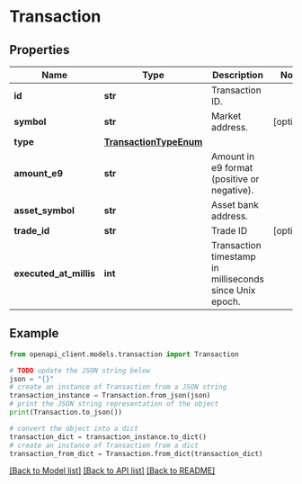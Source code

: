 # Transaction


## Properties

Name | Type | Description | Notes
------------ | ------------- | ------------- | -------------
**id** | **str** | Transaction ID. | 
**symbol** | **str** | Market address. | [optional] 
**type** | [**TransactionTypeEnum**](TransactionTypeEnum.md) |  | 
**amount_e9** | **str** | Amount in e9 format (positive or negative). | 
**asset_symbol** | **str** | Asset bank address. | 
**trade_id** | **str** | Trade ID | [optional] 
**executed_at_millis** | **int** | Transaction timestamp in milliseconds since Unix epoch. | 

## Example

```python
from openapi_client.models.transaction import Transaction

# TODO update the JSON string below
json = "{}"
# create an instance of Transaction from a JSON string
transaction_instance = Transaction.from_json(json)
# print the JSON string representation of the object
print(Transaction.to_json())

# convert the object into a dict
transaction_dict = transaction_instance.to_dict()
# create an instance of Transaction from a dict
transaction_from_dict = Transaction.from_dict(transaction_dict)
```
[[Back to Model list]](../README.md#documentation-for-models) [[Back to API list]](../README.md#documentation-for-api-endpoints) [[Back to README]](../README.md)


